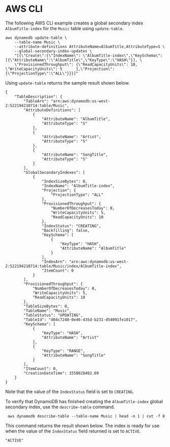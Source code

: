 # AWS CLI<a name="getting-started-step-6-CLI"></a>

The following AWS CLI example creates a global secondary index `AlbumTitle-index` for the `Music` table using `update-table`\.

```
aws dynamodb update-table \
    --table-name Music \
    --attribute-definitions AttributeName=AlbumTitle,AttributeType=S \
    --global-secondary-index-updates \
    "[{\"Create\":{\"IndexName\": \"AlbumTitle-index\",\"KeySchema\":[{\"AttributeName\":\"AlbumTitle\",\"KeyType\":\"HASH\"}], \
    \"ProvisionedThroughput\": {\"ReadCapacityUnits\": 10, \"WriteCapacityUnits\": 5      },\"Projection\":{\"ProjectionType\":\"ALL\"}}}]"
```

Using `update-table` returns the sample result shown below\.

```
{
    "TableDescription": {
        "TableArn": "arn:aws:dynamodb:us-west-2:522194210714:table/Music", 
        "AttributeDefinitions": [
            {
                "AttributeName": "AlbumTitle", 
                "AttributeType": "S"
            }, 
            {
                "AttributeName": "Artist", 
                "AttributeType": "S"
            }, 
            {
                "AttributeName": "SongTitle", 
                "AttributeType": "S"
            }
        ], 
        "GlobalSecondaryIndexes": [
            {
                "IndexSizeBytes": 0, 
                "IndexName": "AlbumTitle-index", 
                "Projection": {
                    "ProjectionType": "ALL"
                }, 
                "ProvisionedThroughput": {
                    "NumberOfDecreasesToday": 0, 
                    "WriteCapacityUnits": 5, 
                    "ReadCapacityUnits": 10
                }, 
                "IndexStatus": "CREATING", 
                "Backfilling": false, 
                "KeySchema": [
                    {
                        "KeyType": "HASH", 
                        "AttributeName": "AlbumTitle"
                    }
                ], 
                "IndexArn": "arn:aws:dynamodb:us-west-2:522194210714:table/Music/index/AlbumTitle-index", 
                "ItemCount": 0
            }
        ], 
        "ProvisionedThroughput": {
            "NumberOfDecreasesToday": 0, 
            "WriteCapacityUnits": 5, 
            "ReadCapacityUnits": 10
        }, 
        "TableSizeBytes": 0, 
        "TableName": "Music", 
        "TableStatus": "UPDATING", 
        "TableId": "d04c7240-0e46-435d-b231-d54091fe1017", 
        "KeySchema": [
            {
                "KeyType": "HASH", 
                "AttributeName": "Artist"
            }, 
            {
                "KeyType": "RANGE", 
                "AttributeName": "SongTitle"
            }
        ], 
        "ItemCount": 0, 
        "CreationDateTime": 1558028402.69
    }
}
```

Note that the value of the `IndexStatus` field is set to `CREATING`\.

To verify that DynamoDB has finished creating the `AlbumTitle-index` global secondary index, use the `describe-table` command\. 

```
 aws dynamodb describe-table --table-name Music | head -n 1 | cut -f 8
```

This command returns the result shown below\. The index is ready for use when the value of the `IndexStatus` field returned is set to `ACTIVE`\. 

```
"ACTIVE" 
```
